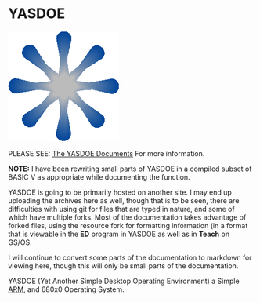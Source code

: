 # YASDOE

![alt text](https://github.com/David-SWUSA-RISCOS/YASDOE/raw/main/docs/gifs/logo.gif "YASDOE Logo")

PLEASE SEE: [The YASDOE Documents](./docs/README.md) For more information.

**NOTE:**
I have been rewriting small parts of YASDOE in a compiled subset of BASIC V as appropriate while documenting the function.

YASDOE is going to be primarily hosted on another site.  I may end up uploading the archives here as well, though that is to be seen, there are difficulties with using git for files that are typed in nature, and some of which have multiple forks.  Most of the documentation takes advantage of forked files, using the resource fork for formatting information (in a format that is viewable in the **ED** program in YASDOE as well as in **Teach** on GS/OS.

I will continue to convert some parts of the documentation to markdown for viewing here, though this will only be small parts of the documentation.

YASDOE (Yet Another Simple Desktop Operating Environment) a Simple [ARM](./docs/WhatIsARM.md), and 680x0 Operating System.
